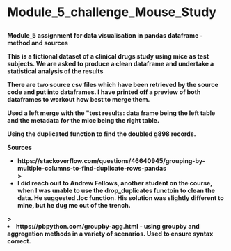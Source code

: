 # Module_5_challenge_Mouse_Study<p>
<p><b>Module_5 assignment for data visualisation in pandas dataframe - method and sources<b></p>
<p>This is a fictional dataset of a clinical drugs study using mice as test subjects. We are asked to produce a clean dataframe and undertake a statistical analysis of the results</p>
<p>There are two source csv files which have been retrieved by the source code and put into dataframes. I have printed off a preview of both dataframes to workout how best to merge them.</p>
<p>Used a left merge with the "test results: data frame being the left table and the metadata for the mice being the right table.
<p>Using the duplicated function to find the doubled g898 records.
<p><b>Sources</b><ul><li>
https://stackoverflow.com/questions/46640945/grouping-by-multiple-columns-to-find-duplicate-rows-pandas</li>
><li>I did reach ouit to Andrew Fellows, another student on the course, when I was unable to use the drop_duplicates functoin to clean the data. He suggested .loc function. His solution was slightly different to mine, but he dug me out of the trench.</li></ul>
><li>https://pbpython.com/groupby-agg.html - using groupby and aggregation methods in a variety of scenarios. Used to ensure syntax correct.</li></ul>

